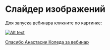 # Слайдер изображений
Для запуска вебинара кликните по картинке:

[![Alt text](https://img.youtube.com/vi/0SzUDdZYB1c/0.jpg)](https://www.youtube.com/watch?v=0SzUDdZYB1c)

[Спасибо Анастасии Коледа за вебинар](https://www.youtube.com/channel/UCSBeL28cCqIyHFxmCTK1Ejw)

